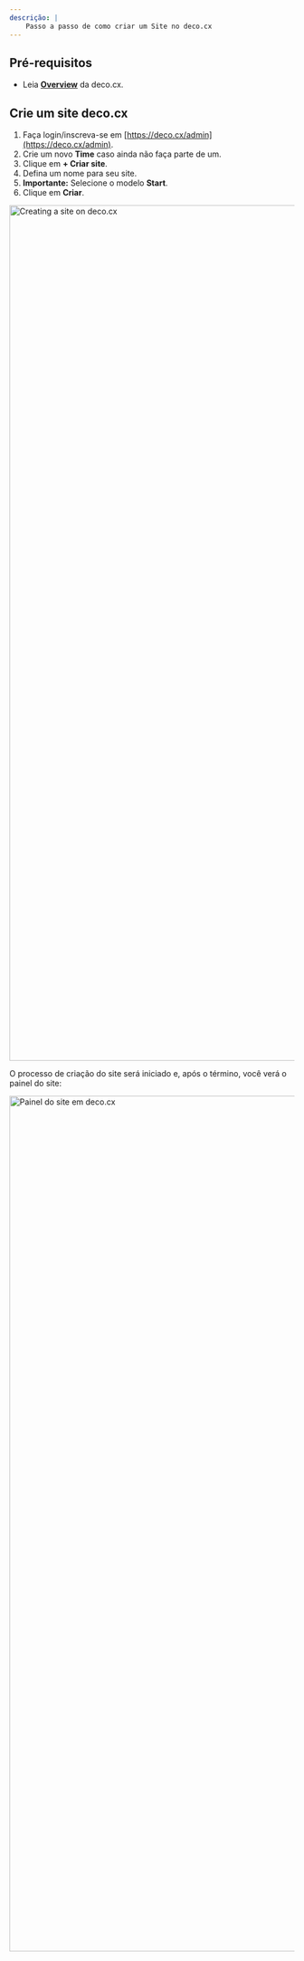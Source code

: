 ```yaml
---
descrição: |
    Passo a passo de como criar um Site no deco.cx
---
```


## Pré-requisitos

- Leia [**Overview**](/docs/en/overview) da deco.cx.

## Crie um site deco.cx

1. Faça login/inscreva-se em [https://deco.cx/admin](https://deco.cx/admin).
2. Crie um novo **Time** caso ainda não faça parte de um.
3. Clique em **+ Criar site**.
4. Defina um nome para seu site.
5. **Importante:** Selecione o modelo **Start**.
6. Clique em **Criar**.

<img width="1512" alt="Creating a site on deco.cx" src="https://github-production-user-asset-6210df.s3.amazonaws.com/18706156/253386927-287e0b0d-5e96-46a3-9396-5cae24519bf3.png">

O processo de criação do site será iniciado e, após o término, você verá o painel do site:

<img width="1512" alt="Painel do site em deco.cx" src="https://github.com/deco-cx/deco/assets/18706156/13d2331e-86b2-4db5-b11a-2cff2ac807ac">